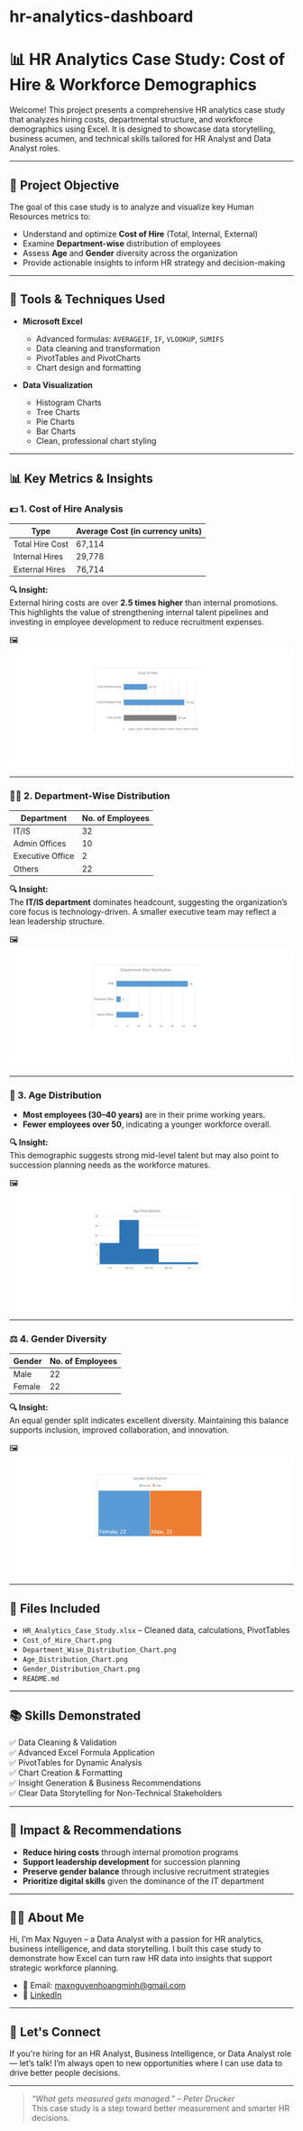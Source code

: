 # hr-analytics-dashboard
# 📊 HR Analytics Case Study: Cost of Hire & Workforce Demographics

Welcome! This project presents a comprehensive HR analytics case study that analyzes hiring costs, departmental structure, and workforce demographics using Excel. It is designed to showcase data storytelling, business acumen, and technical skills tailored for HR Analyst and Data Analyst roles.

---

## 🎯 Project Objective

The goal of this case study is to analyze and visualize key Human Resources metrics to:
- Understand and optimize **Cost of Hire** (Total, Internal, External)
- Examine **Department-wise** distribution of employees
- Assess **Age** and **Gender** diversity across the organization
- Provide actionable insights to inform HR strategy and decision-making

---

## 🧰 Tools & Techniques Used

- **Microsoft Excel**
  - Advanced formulas: `AVERAGEIF`, `IF`, `VLOOKUP`, `SUMIFS`
  - Data cleaning and transformation
  - PivotTables and PivotCharts
  - Chart design and formatting

- **Data Visualization**
  - Histogram Charts
  - Tree Charts
  - Pie Charts
  - Bar Charts
  - Clean, professional chart styling

---

## 📊 Key Metrics & Insights

### 💵 1. Cost of Hire Analysis
| Type             | Average Cost (in currency units) |
|------------------|----------------------------------|
| Total Hire Cost  | 67,114                           |
| Internal Hires   | 29,778                           |
| External Hires   | 76,714                           |

**🔍 Insight:**  
External hiring costs are over **2.5 times higher** than internal promotions. This highlights the value of strengthening internal talent pipelines and investing in employee development to reduce recruitment expenses.

🖼️ ![Cost of Hire Chart](Cost_of_Hire_Chart.png)

---

### 🧑‍💻 2. Department-Wise Distribution

| Department        | No. of Employees |
|-------------------|------------------|
| IT/IS             | 32               |
| Admin Offices     | 10               |
| Executive Office  | 2                |
| Others            | 22               |

**🔍 Insight:**  
The **IT/IS department** dominates headcount, suggesting the organization’s core focus is technology-driven. A smaller executive team may reflect a lean leadership structure.

🖼️ ![Department Distribution](Department_Wise_Distribution_Chart.png)

---

### 🎂 3. Age Distribution

- **Most employees (30–40 years)** are in their prime working years.
- **Fewer employees over 50**, indicating a younger workforce overall.

**🔍 Insight:**  
This demographic suggests strong mid-level talent but may also point to succession planning needs as the workforce matures.

🖼️ ![Age Distribution Chart](Age_Distribution_Chart.png)

---

### ⚖️ 4. Gender Diversity

| Gender | No. of Employees |
|--------|------------------|
| Male   | 22               |
| Female | 22               |

**🔍 Insight:**  
An equal gender split indicates excellent diversity. Maintaining this balance supports inclusion, improved collaboration, and innovation.

🖼️ ![Gender Distribution Chart](Gender_Distribution_Chart.png)

---

## 📁 Files Included

- `HR_Analytics_Case_Study.xlsx` – Cleaned data, calculations, PivotTables
- `Cost_of_Hire_Chart.png`
- `Department_Wise_Distribution_Chart.png`
- `Age_Distribution_Chart.png`
- `Gender_Distribution_Chart.png`
- `README.md`

---

## 📚 Skills Demonstrated

✅ Data Cleaning & Validation  
✅ Advanced Excel Formula Application  
✅ PivotTables for Dynamic Analysis  
✅ Chart Creation & Formatting  
✅ Insight Generation & Business Recommendations  
✅ Clear Data Storytelling for Non-Technical Stakeholders  

---

## 🚀 Impact & Recommendations

- **Reduce hiring costs** through internal promotion programs
- **Support leadership development** for succession planning
- **Preserve gender balance** through inclusive recruitment strategies
- **Prioritize digital skills** given the dominance of the IT department

---

## 🙋‍♂️ About Me

Hi, I’m Max Nguyen – a Data Analyst with a passion for HR analytics, business intelligence, and data storytelling. I built this case study to demonstrate how Excel can turn raw HR data into insights that support strategic workforce planning.

- 📧 Email: maxnguyenhoangminh@gmail.com  
- 💼 [LinkedIn](https://www.linkedin.com/in/max-nguyen-hoang-minh)  


---

## 💬 Let's Connect

If you're hiring for an HR Analyst, Business Intelligence, or Data Analyst role — let’s talk! I’m always open to new opportunities where I can use data to drive better people decisions.

---

> *“What gets measured gets managed.” – Peter Drucker*  
This case study is a step toward better measurement and smarter HR decisions.
